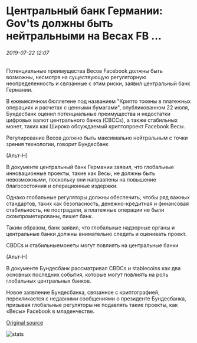 # Центральный банк Германии: Gov'ts должны быть нейтральными на Весах FB ...

###### 2019-07-22 12:07

Потенциальные преимущества Весов Facebook должны быть возможны, несмотря на существующую регуляторную неопределенность и связанные с этим риски, заявил центральный банк Германии.

В ежемесячном бюллетене под названием "Крипто токены в платежных операциях и расчетах с ценными бумагами", опубликованном 22 июля, Бундесбанк оценил потенциальные преимущества и недостатки цифровых валют центрального банка (CBCCs), а также стабильных монет, таких как Широко обсуждаемый криптопроект Facebook Весы.

Регулирование Весов должно быть максимально нейтральным с точки зрения технологии, говорит Бундесбанк

(Альт-Н)

В документе центральный банк Германии заявил, что глобальные инновационные проекты, такие как Весы, не должны быть невозможными, поскольку они направлены на повышение благосостояния и операционные издержки.

Однако глобальные регуляторы должны обеспечить, чтобы ряд важных стандартов, таких как безопасность, денежно-кредитная и финансовая стабильность, не пострадали, а платежные операции не были скомпрометированы, пишет банк.

Таким образом, банк заявил, что глобальные надзорные органы и центральные банки должны внимательно следить и оценивать проект.

CBDCs и стабильныемонеты могут повлиять на центральные банки

(Альт-Н)

В документе Бундесбанк рассматривал CBDCs и stablecoins как два основных последних события, которые могут повлиять на роль глобальных центральных банков.

Новое заявление Бундесбанка, связанное с криптографией, перекликается с недавними сообщениями о президенте Бундесбанка, призывая глобальные регуляторы не подавлять такие проекты, как «Весы» Facebook в младенчестве.

[Original source](https://cointelegraph.com/news/germanys-central-bank-govts-should-be-neutral-on-fbs-libra)

![stats](https://c.statcounter.com/11760860/0/a89fa40b/1/ "stats")